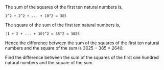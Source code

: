 The sum of the squares of the first ten natural numbers is,
```
1^2 + 2^2 + ... + 10^2 = 385
```

The square of the sum of the first ten natural numbers is,
```
(1 + 2 + ... + 10)^2 = 55^2 = 3025
```

Hence the difference between the sum of the squares of the first ten natural numbers and the square of the sum is 3025 − 385 = 2640.

Find the difference between the sum of the squares of the first one hundred natural numbers and the square of the sum.
